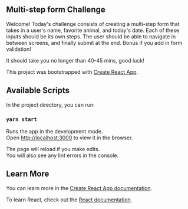 ## Multi-step form Challenge

Welcome! Today's challenge consists of creating a multi-step form that takes in a user's name, favorite animal, and today's date. Each of these inputs should be its own steps. The user should be able to navigate in between screens, and finally submit at the end. Bonus if you add in form validation!

It should take you no longer than 40-45 mins, good luck!

This project was bootstrapped with [Create React App](https://github.com/facebook/create-react-app).

## Available Scripts

In the project directory, you can run:

### `yarn start`

Runs the app in the development mode.\
Open [http://localhost:3000](http://localhost:3000) to view it in the browser.

The page will reload if you make edits.\
You will also see any lint errors in the console.

## Learn More

You can learn more in the [Create React App documentation](https://facebook.github.io/create-react-app/docs/getting-started).

To learn React, check out the [React documentation](https://reactjs.org/).
